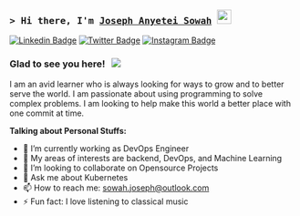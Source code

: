 ### <samp>&gt; Hi there, I'm <a href="https://gkassym.netlify.app" target="_blank">Joseph Anyetei Sowah</a> <img src="https://media.giphy.com/media/hvRJCLFzcasrR4ia7z/giphy.gif" width="25"> </samp>

[![Linkedin Badge](https://img.shields.io/badge/-LinkedIn-0e76a8?style=flat-square&logo=Linkedin&logoColor=white)](https://www.linkedin.com/in/joseph-sowah-a31302141/)
[![Twitter Badge](https://img.shields.io/badge/-Twitter-00acee?style=flat-square&logo=Twitter&logoColor=white)](https://twitter.com/Jayso_o1)
[![Instagram Badge](https://img.shields.io/badge/-Instagram-e4405f?style=flat-square&logo=Instagram&logoColor=white)](https://www.instagram.com/jayso_o1/)
<!-- [![Telegram Badge](https://img.shields.io/badge/-Telegram-0088cc?style=flat-square&logo=Telegram&logoColor=white)](https://t.me/GKassym) -->

### Glad to see you here! &nbsp; ![](https://visitor-badge.glitch.me/badge?page_id=1Jayso.1Jayso)

I am an avid learner who is always looking for ways to grow and to better serve the world. I am passionate about using programming to solve complex problems. I am looking to help make this world a better place with one commit at time.
  

**Talking about Personal Stuffs:**

- 🔭 I’m currently working as DevOps Engineer 
- 🌱 My areas of interests are backend, DevOps, and Machine Learning
- 👯 I’m looking to collaborate on Opensource Projects
- 💬 Ask me about Kubernetes
- 📫 How to reach me: sowah.joseph@outlook.com
- ⚡ Fun fact: I love listening to classical music
</br>

<!--START_SECTION:waka-->
<!-- ![Joseph's GitHub stats](https://github-readme-stats.vercel.app/api?username=1Jayso&show_icons=true&theme=radical) -->
<!--END_SECTION:waka-->





